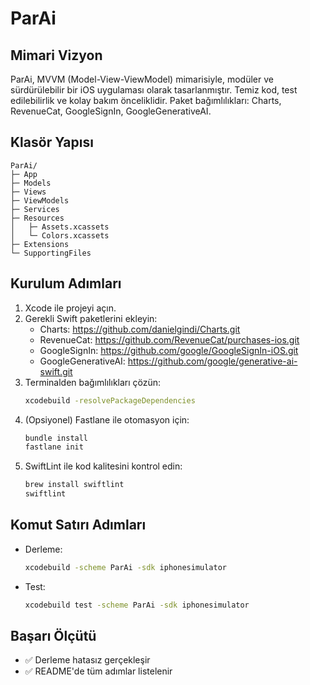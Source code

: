 # ParAi

## Mimari Vizyon
ParAi, MVVM (Model-View-ViewModel) mimarisiyle, modüler ve sürdürülebilir bir iOS uygulaması olarak tasarlanmıştır. Temiz kod, test edilebilirlik ve kolay bakım önceliklidir. Paket bağımlılıkları: Charts, RevenueCat, GoogleSignIn, GoogleGenerativeAI.

## Klasör Yapısı
```
ParAi/
├─ App
├─ Models
├─ Views
├─ ViewModels
├─ Services
├─ Resources
│   ├─ Assets.xcassets
│   └─ Colors.xcassets
├─ Extensions
└─ SupportingFiles
```

## Kurulum Adımları
1. Xcode ile projeyi açın.
2. Gerekli Swift paketlerini ekleyin:
   - Charts: https://github.com/danielgindi/Charts.git
   - RevenueCat: https://github.com/RevenueCat/purchases-ios.git
   - GoogleSignIn: https://github.com/google/GoogleSignIn-iOS.git
   - GoogleGenerativeAI: https://github.com/google/generative-ai-swift.git
3. Terminalden bağımlılıkları çözün:
   ```sh
   xcodebuild -resolvePackageDependencies
   ```
4. (Opsiyonel) Fastlane ile otomasyon için:
   ```sh
   bundle install
   fastlane init
   ```
5. SwiftLint ile kod kalitesini kontrol edin:
   ```sh
   brew install swiftlint
   swiftlint
   ```

## Komut Satırı Adımları
- Derleme:
  ```sh
  xcodebuild -scheme ParAi -sdk iphonesimulator
  ```
- Test:
  ```sh
  xcodebuild test -scheme ParAi -sdk iphonesimulator
  ```

## Başarı Ölçütü
- ✅ Derleme hatasız gerçekleşir
- ✅ README'de tüm adımlar listelenir 